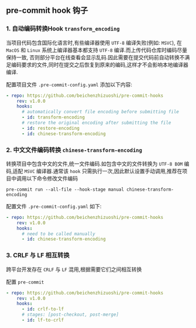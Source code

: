 ## pre-commit hook 钩子

### 1. 自动编码转换Hook `transform_encoding`
当项目代码包含国际化语言时,有些编译器使用 `UTF-8` 编译失败(例如: `MSVC`), 在 `MacOS` 和 `Linux` 系统上编译器基本都支持 `UTF-8` 编译.而上传代码仓库时编码尽量保持一致, 否则部分平台在线查看会显示乱码.因此需要在提交代码前自动转换不满足编码要求的文件,同时在提交之后恢复到原来的编码,这样才不会影响本地编译器编译.

配置项目文件 `.pre-commit-config.yaml` 添加以下内容:
```yaml
- repo: https://github.com/beichenzhizuoshi/pre-commit-hooks
    rev: v1.0.0
    hooks:
      # automatically convert file encoding before submitting file
      - id: transform-encoding
      # restore the original encoding after submitting the file
      - id: restore-encoding
      - id: chinese-transform-encoding
```
### 2. 中文文件编码转换 `chinese-transform-encoding`
转换项目中包含中文的文件,统一文件编码.如包含中文的文件转换为 `UTF-8 BOM` 编码,适配 `MSVC` 编译器.通常该 `hook` 只需执行一次,因此默认设置手动调用,推荐在项目中调用以下命令修改文件编码
```shell
pre-commit run --all-file --hook-stage manual chinese-transform-encoding
```
配置文件 `.pre-commit-config.yaml` 如下:
```yaml
- repo: https://github.com/beichenzhizuoshi/pre-commit-hooks
    rev: v1.0.0
    hooks:
      # need to be called manually
      - id: chinese-transform-encoding
```

### 3. CRLF 与 LF 相互转换
跨平台开发存在 `CRLF` 与 `LF` 混用,根据需要它们之间相互转换

配置 `pre-commit`
```yaml
- repo: https://github.com/beichenzhizuoshi/pre-commit-hooks
    rev: v1.0.0
    hooks:
      - id: crlf-to-lf
      # stages: [post-checkout, post-merge]
      - id: lf-to-crlf
```
